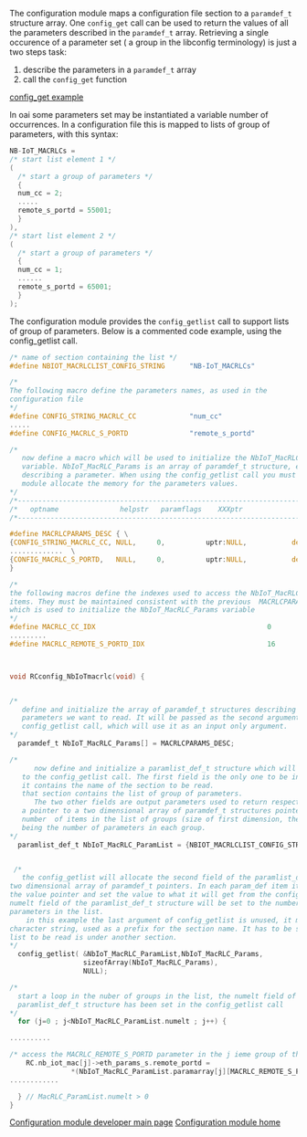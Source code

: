 The configuration module maps a configuration file section to a `paramdef_t` structure array. One `config_get` call can be used to return the values of all the parameters described in the `paramdef_t` array.
Retrieving a single occurence of a parameter set ( a group in the libconfig terminology) is just a two steps task:
1.  describe the parameters in a `paramdef_t` array
2.  call the `config_get` function


[config_get example](../../config/devusage/addaparam.md)


In oai some parameters set may be instantiated a variable number of occurrences. In a configuration file this is mapped to lists of group of parameters, with this syntax:
```c
NB-IoT_MACRLCs =
/* start list element 1 */
(
  /* start a group of parameters */
  {
  num_cc = 2;
  .....
  remote_s_portd = 55001;
  }
),
/* start list element 2 */
(
  /* start a group of parameters */
  {
  num_cc = 1;
  ......
  remote_s_portd = 65001;
  }
);

```
The configuration module provides the `config_getlist` call to support lists of group of parameters. Below is a commented code example, using the config_getlist call.

```c
/* name of section containing the list */
#define NBIOT_MACRLCLIST_CONFIG_STRING      "NB-IoT_MACRLCs"

/*
The following macro define the parameters names, as used in the
configuration file
*/
#define CONFIG_STRING_MACRLC_CC             "num_cc"
.....
#define CONFIG_MACRLC_S_PORTD               "remote_s_portd"

/*
   now define a macro which will be used to initialize the NbIoT_MacRLC_Params
   variable. NbIoT_MacRLC_Params is an array of paramdef_t structure, each item
   describing a parameter. When using the config_getlist call you must let the config
   module allocate the memory for the parameters values.
*/
/*------------------------------------------------------------------------------------------------------------*/
/*   optname               helpstr   paramflags    XXXptr              defXXXval                  type           numelt     */
/*------------------------------------------------------------------------------------------------------------*/

#define MACRLCPARAMS_DESC { \
{CONFIG_STRING_MACRLC_CC, NULL,     0,          uptr:NULL,           defintval:1,           TYPE_UINT,     0}, \
.............  \
{CONFIG_MACRLC_S_PORTD,   NULL,     0,          uptr:NULL,           defintval:50021,           TYPE_UINT,     0}, \
}

/*
the following macros define the indexes used to access the NbIoT_MacRLC_Params array
items. They must be maintained consistent with the previous  MACRLCPARAMS_DESC macro
which is used to initialize the NbIoT_MacRLC_Params variable
*/
#define MACRLC_CC_IDX                                          0
.........
#define MACRLC_REMOTE_S_PORTD_IDX                              16



void RCconfig_NbIoTmacrlc(void) {


/*
   define and initialize the array of paramdef_t structures describing the groups of
   parameters we want to read. It will be passed as the second argument of the
   config_getlist call, which will use it as an input only argument.
*/
  paramdef_t NbIoT_MacRLC_Params[] = MACRLCPARAMS_DESC;

/*
      now define and initialize a paramlist_def_t structure which will be passed
   to the config_getlist call. The first field is the only one to be initialized
   it contains the name of the section to be read.
   that section contains the list of group of parameters.
      The two other fields are output parameters used to return respectively
   a pointer to a two dimensional array of paramdef_t structures pointers, and the
   number  of items in the list of groups (size of first dimension, the second one
   being the number of parameters in each group.
*/
  paramlist_def_t NbIoT_MacRLC_ParamList = {NBIOT_MACRLCLIST_CONFIG_STRING,NULL,0};


 /*
   the config_getlist will allocate the second field of the paramlist_def_t structure, a
two dimensional array of paramdef_t pointers. In each param_def item it will allocate
the value pointer and set the value to what it will get from the config source. The
numelt field of the paramlist_def_t structure will be set to the number of groups of
parameters in the list.
    in this example the last argument of config_getlist is unused, it may contain a
character string, used as a prefix for the section name. It has to be specified when the
list to be read is under another section.
*/
  config_getlist( &NbIoT_MacRLC_ParamList,NbIoT_MacRLC_Params,
                  sizeofArray(NbIoT_MacRLC_Params),
                  NULL);

/*
  start a loop in the nuber of groups in the list, the numelt field of the
  paramlist_def_t structure has been set in the config_getlist call
*/
  for (j=0 ; j<NbIoT_MacRLC_ParamList.numelt ; j++) {

..........

/* access the MACRLC_REMOTE_S_PORTD parameter in the j ieme group of the list */
	RC.nb_iot_mac[j]->eth_params_s.remote_portd =
               *(NbIoT_MacRLC_ParamList.paramarray[j][MACRLC_REMOTE_S_PORTD_IDX].iptr);
............

  } // MacRLC_ParamList.numelt > 0
}


```

[Configuration module developer main page](../../config/devusage.md)
[Configuration module home](../../config.md)
